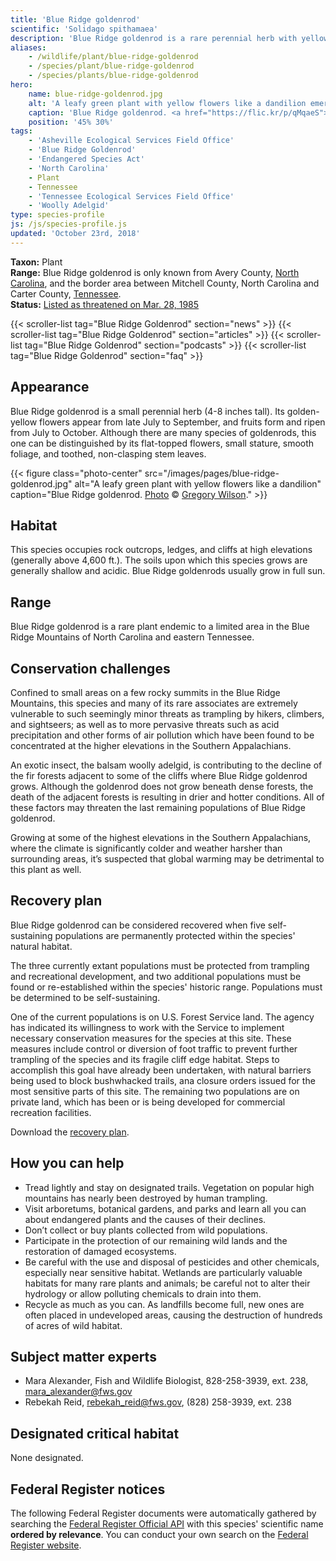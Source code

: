 ```yaml
---
title: 'Blue Ridge goldenrod'
scientific: 'Solidago spithamaea'
description: 'Blue Ridge goldenrod is a rare perennial herb with yellow flowers endemic to a limited area in the Blue Ridge Mountains of North Carolina and eastern Tennessee.'
aliases:
    - /wildlife/plant/blue-ridge-goldenrod
    - /species/plant/blue-ridge-goldenrod
    - /species/plants/blue-ridge-goldenrod
hero:
    name: blue-ridge-goldenrod.jpg
    alt: 'A leafy green plant with yellow flowers like a dandilion emerge from a rock crevace.'
    caption: 'Blue Ridge goldenrod. <a href="https://flic.kr/p/qMqaeS">Photo</a> © <a href="https://www.flickr.com/photos/130402659@N06/">Gregory Wilson</a>.'
    position: '45% 30%'
tags:
    - 'Asheville Ecological Services Field Office'
    - 'Blue Ridge Goldenrod'
    - 'Endangered Species Act'
    - 'North Carolina'
    - Plant
    - Tennessee
    - 'Tennessee Ecological Services Field Office'
    - 'Woolly Adelgid'
type: species-profile
js: /js/species-profile.js
updated: 'October 23rd, 2018'
---
```


**Taxon:** Plant  
**Range:** Blue Ridge goldenrod is only known from Avery County, [North Carolina](/north-carolina), and the border area between Mitchell County, North Carolina and Carter County, [Tennessee](/tennessee).  
**Status:** [Listed as threatened on Mar. 28, 1985](https://ecos.fws.gov/docs/federal_register/fr935.pdf)  

{{< scroller-list tag="Blue Ridge Goldenrod" section="news" >}}
{{< scroller-list tag="Blue Ridge Goldenrod" section="articles" >}}
{{< scroller-list tag="Blue Ridge Goldenrod" section="podcasts" >}}
{{< scroller-list tag="Blue Ridge Goldenrod" section="faq" >}}

## Appearance

Blue Ridge goldenrod is a small perennial herb (4-8 inches tall). Its golden-yellow flowers appear from late July to September, and fruits form and ripen from July to October. Although there are many species of goldenrods, this one can be distinguished by its flat-topped flowers, small stature, smooth foliage, and toothed, non-clasping stem leaves.

{{< figure class="photo-center" src="/images/pages/blue-ridge-goldenrod.jpg" alt="A leafy green plant with yellow flowers like a dandilion" caption="Blue Ridge goldenrod. [Photo](https://flic.kr/p/qMqaeS) © [Gregory Wilson](https://www.flickr.com/photos/130402659@N06/)." >}}

## Habitat

This species occupies rock outcrops, ledges, and cliffs at high elevations (generally above 4,600 ft.). The soils upon which this species grows are generally shallow and acidic. Blue Ridge goldenrods usually grow in full sun.

## Range

Blue Ridge goldenrod is a rare plant endemic to a limited area in the Blue Ridge Mountains of North Carolina and eastern Tennessee.

## Conservation challenges

Confined to small areas on a few rocky summits in the Blue Ridge Mountains, this species and many of its rare associates are extremely vulnerable to such seemingly minor threats as trampling by hikers, climbers, and sightseers; as well as to more pervasive threats such as acid precipitation and other forms of air pollution which have been found to be concentrated at the higher elevations in the Southern Appalachians.

An exotic insect, the balsam woolly adelgid, is contributing to the decline of the fir forests adjacent to some of the cliffs where Blue Ridge goldenrod grows. Although the goldenrod does not grow beneath dense forests, the death of the adjacent forests is resulting in drier and hotter conditions. All of these factors may threaten the last remaining populations of Blue Ridge goldenrod.

Growing at some of the highest elevations in the Southern Appalachians, where the climate is significantly colder and weather harsher than surrounding areas, it’s suspected that global warming may be detrimental to this plant as well.

## Recovery plan

Blue Ridge goldenrod can be considered recovered when five self-sustaining populations are permanently protected within the species' natural habitat.

The three currently extant populations must be protected from trampling and recreational development, and two additional populations must be found or re-established within the species' historic range. Populations must be determined to be self-sustaining.

One of the current populations is on U.S. Forest Service land. The agency has indicated its willingness to work with the Service to implement necessary conservation measures for the species at this site. These measures include control or diversion of foot traffic to prevent further trampling of the species and its fragile cliff edge habitat. Steps to accomplish this goal have already been undertaken, with natural barriers being used to block bushwhacked trails, ana closure orders issued for the most sensitive parts of this site. The remaining two populations are on private land, which has been or is being developed for commercial recreation facilities.

Download the [recovery plan](http://ecos.fws.gov/docs/recovery_plan/blueridge%20goldenrod%20rp.pdf).

## How you can help

- Tread lightly and stay on designated trails. Vegetation on popular high mountains has nearly been destroyed by human trampling.
- Visit arboretums, botanical gardens, and parks and learn all you can about endangered plants and the causes of their declines.
- Don’t collect or buy plants collected from wild populations.
- Participate in the protection of our remaining wild lands and the restoration of damaged ecosystems.
- Be careful with the use and disposal of pesticides and other chemicals, especially near sensitive habitat. Wetlands are particularly valuable habitats for many rare plants and animals; be careful not to alter their hydrology or allow polluting chemicals to drain into them.
- Recycle as much as you can. As landfills become full, new ones are often placed in undeveloped areas, causing the destruction of hundreds of acres of wild habitat.

## Subject matter experts

- Mara Alexander, Fish and Wildlife Biologist, 828-258-3939, ext. 238, [mara_alexander@fws.gov](mailto:mara_alexander@fws.gov)
- Rebekah Reid, [rebekah_reid@fws.gov](mailto:rebekah_reid@fws.gov), (828) 258-3939, ext. 238

## Designated critical habitat

None designated.

## Federal Register notices

The following Federal Register documents were automatically gathered by searching the [Federal Register Official API](https://www.federalregister.gov/blog/learn/developers) with this species' scientific name **ordered by relevance**. You can conduct your own search on the [Federal Register website](https://www.federalregister.gov/articles/search).
